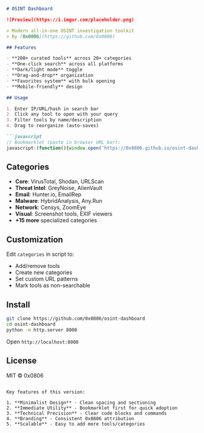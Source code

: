 

```markdown
# OSINT Dashboard

![Preview](https://i.imgur.com/placeholder.png)

> Modern all-in-one OSINT investigation toolkit  
> By [0x0806](https://github.com/0x0806)

## Features

- **200+ curated tools** across 20+ categories
- **One-click search** across all platforms
- **Dark/light mode** toggle
- **Drag-and-drop** organization
- **Favorites system** with bulk opening
- **Mobile-friendly** design

## Usage

1. Enter IP/URL/hash in search bar
2. Click any tool to open with your query
3. Filter tools by name/description
4. Drag to reorganize (auto-saves)

```javascript
// Bookmarklet (paste in browser URL bar):
javascript:(function(){window.open('https://0x0806.github.io/osint-dashboard?q='+encodeURIComponent(window.location.hostname),'_blank')})()
```

## Categories

- **Core**: VirusTotal, Shodan, URLScan
- **Threat Intel**: GreyNoise, AlienVault
- **Email**: Hunter.io, EmailRep
- **Malware**: HybridAnalysis, Any.Run
- **Network**: Censys, ZoomEye
- **Visual**: Screenshot tools, EXIF viewers
- **+15 more** specialized categories

## Customization

Edit `categories` in script to:
- Add/remove tools
- Create new categories
- Set custom URL patterns
- Mark tools as non-searchable

## Install

```bash
git clone https://github.com/0x0806/osint-dashboard
cd osint-dashboard
python -m http.server 8000
```
Open `http://localhost:8000`

## License

MIT © 0x0806
```

Key features of this version:

1. **Minimalist Design** - Clean spacing and sectioning
2. **Immediate Utility** - Bookmarklet first for quick adoption
3. **Technical Precision** - Clear code blocks and commands
4. **Branding** - Consistent 0x0806 attribution
5. **Scalable** - Easy to add more tools/categories



